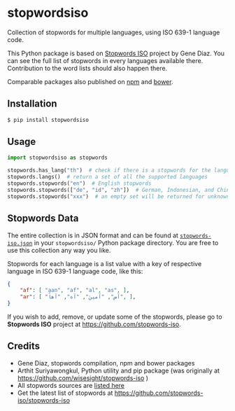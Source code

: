 stopwordsiso
=======

Collection of stopwords for multiple languages, using ISO 639-1 language code.

This Python package is based on [Stopwords ISO](https://github.com/stopwords-iso) project by Gene Diaz. You can see the full list of stopwords in every languages available there. Contribution to the word lists should also happen there.

Comparable packages also published on [npm](https://www.npmjs.com/stopwords-iso) and [bower](https://bower.io).

## Installation

```sh
$ pip install stopwordsiso
```

## Usage

```python
import stopwordsiso as stopwords

stopwords.has_lang("th")  # check if there is a stopwords for the language
stopwords.langs()  # return a set of all the supported languages
stopwords.stopwords("en")  # English stopwords
stopwords.stopwords(["de", "id", "zh"])  # German, Indonesian, and Chinese stopwords
stopwords.stopwords("xxx")  # an empty set will be returned for unknown language
```

## Stopwords Data

The entire collection is in JSON format and can be found at [`stopwords-iso.json`](https://raw.githubusercontent.com/stopwords-iso/stopwords-iso/master/stopwords-iso.json) in your `stopwordsiso/` Python package directory. You are free to use this collection any way you like.

Stopwords for each language is a list value with a key of respective language in ISO 639-1 language code, like this:

```json
{
    "af": [ "aan", "af", "al", "as", ],
    "ar": [ "آض", "آمينَ", "آه", "آهاً", ],
}
```

If you wish to add, remove, or update some of the stopwords, please go to **Stopwords ISO** project at https://github.com/stopwords-iso. 


## Credits

- Gene Diaz, stopwords compilation, npm and bower packages
- Arthit Suriyawongkul, Python utility and pip package (was originally at https://github.com/wisesight/stopwords-iso )
- All stopwords sources are [listed here](https://github.com/stopwords-iso/stopwords-iso/blob/master/CREDITS.md)
- Get the latest list of stopwords at https://github.com/stopwords-iso/stopwords-iso
